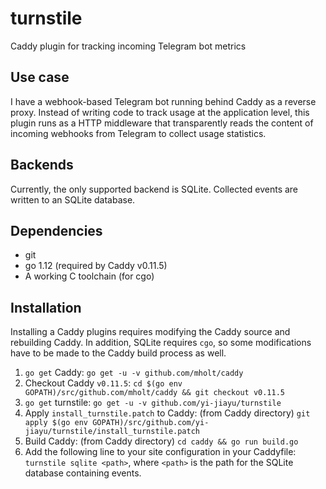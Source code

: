 # turnstile
Caddy plugin for tracking incoming Telegram bot metrics

## Use case

I have a webhook-based Telegram bot running behind Caddy as a reverse proxy. Instead of writing code
to track usage at the application level, this plugin runs as a HTTP middleware that transparently
reads the content of incoming webhooks from Telegram to collect usage statistics.

## Backends

Currently, the only supported backend is SQLite. Collected events are written to an SQLite database.

## Dependencies

- git
- go 1.12 (required by Caddy v0.11.5)
- A working C toolchain (for cgo)

## Installation

Installing a Caddy plugins requires modifying the Caddy source and rebuilding Caddy. In addition,
SQLite requires `cgo`, so some modifications have to be made to the Caddy build process as well.

1. `go get` Caddy: `go get -u -v github.com/mholt/caddy`
2. Checkout Caddy `v0.11.5`: `cd $(go env GOPATH)/src/github.com/mholt/caddy && git checkout
   v0.11.5`
3. `go get` turnstile: `go get -u -v github.com/yi-jiayu/turnstile`
4. Apply `install_turnstile.patch` to Caddy: (from Caddy directory) `git apply $(go env
   GOPATH)/src/github.com/yi-jiayu/turnstile/install_turnstile.patch`
5. Build Caddy: (from Caddy directory) `cd caddy && go run build.go`
6. Add the following line to your site configuration in your Caddyfile: `turnstile sqlite <path>`,
   where `<path>` is the path for the SQLite database containing events.

